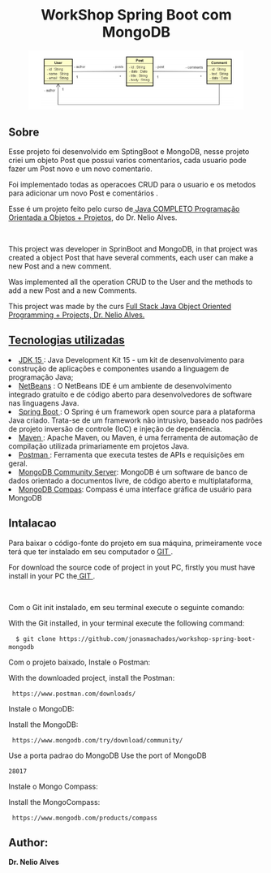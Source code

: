 
<h1 align="center"> WorkShop Spring Boot com MongoDB </h1>

<figure>
	<img src="img/UML.png" title="Modelo de domínio">
</figure>

<h2> Sobre </h2>
<p>Esse projeto foi desenvolvido em SptingBoot e MongoDB, nesse projeto criei um objeto Post que possui varios comentarios, cada usuario pode fazer um Post novo  e um novo comentario.</p>
<p>Foi implementado todas as operacoes CRUD para o usuario e os metodos para adicionar um novo Post e comentários .</p>
<p>Esse é um projeto feito pelo curso de<a href="https://www.udemy.com/course/java-curso-completo/"> Java COMPLETO Programação Orientada a Objetos + Projetos</a>,
do Dr. Nelio Alves.</p>
<br>
<p>This project was developer in SprinBoot and MongoDB, in that project was created a object Post that have several comments, each user can make a new Post and a new comment. </p>
<p>Was implemented all the operation CRUD to the User and the methods to add a new Post and a new Comments.
<p>This project was made by the curs <a href="https://www.udemy.com/course/java-curso-completo/">Full Stack Java Object Oriented Programming + Projects, Dr. Nelio Alves.</p>

<h2> Tecnologias utilizadas </h2>
<u1>
    <li><a href="https://www.oracle.com/java/technologies/javase/jdk15-archive-downloads.html"> JDK 15 </a> : Java Development Kit 15 - um kit de desenvolvimento para 
    	construção de aplicações e componentes usando a linguagem de programação Java;</li>
    <li><a href="https://netbeans.apache.org/download/index.html"> NetBeans</a> : O NetBeans IDE é um ambiente de desenvolvimento integrado gratuito e de código aberto 
    	para desenvolvedores de software nas linguagens Java.</li>
    <li><a href="https://spring.io/"> Spring Boot </a> : O Spring é um framework open source para a plataforma Java criado. Trata-se de um framework não intrusivo,
    	baseado nos padrões de projeto inversão de controle (IoC) e injeção de dependência.</li>
    <li><a href="https://maven.apache.org/"> Maven </a> : Apache Maven, ou Maven, é uma ferramenta de automação de compilação utilizada primariamente em projetos Java.</li>
    <li><a href="https://www.postman.com/downloads/"> Postman </a> :  Ferramenta que executa testes de APIs e requisições em geral.</li>
    <li><a href="https://www.mongodb.com/try/download/community"> MongoDB Community Server</a>: MongoDB é um software de banco de dados orientado a documentos livre, de código 	aberto e multiplataforma, </li>
    <li><a href="https://docs.mongodb.com/manual/tutorial/install-mongodb-on-windows/"> MongoDB Compas</a>: Compass é uma interface gráfica de usuário para MongoDB</li>
  </u1> 

 <h2> Intalacao </h2>
  <p>Para baixar o código-fonte do projeto em sua máquina, primeiramente voce terá que ter instalado em seu computador o <a href="https://git-scm.com/"> GIT </a>.</p>
  <p>For download the source code of project in yout PC, firstly you must have install in your PC the<a href="https://git-scm.com/"> GIT </a>.</p>
  <br>
  <p>Com o Git init instalado, em seu terminal execute o seguinte comando:</p>
  <p>With the Git installed, in your terminal execute the following command:</p>
  
  ```
  	$ git clone https://github.com/jonasmachados/workshop-spring-boot-mongodb
  ```
  <p>Com o projeto baixado, Instale o Postman:</p>
  <p>With the downloaded project, install the Postman:</p>
  
   ```
	https://www.postman.com/downloads/
   ```
   
   <p>Instale o MongoDB: </p>
   <p>Install the MongoDB:</p>
   
   ```
	https://www.mongodb.com/try/download/community/
   ```
   
   Use a porta padrao do MongoDB
   Use the port of MongoDB
   ```
   28017
   ```
   
   <p>Instale o Mongo Compass: </p>
   <p>Install the MongoCompass:</p>
   
   ```
	https://www.mongodb.com/products/compass
   ```
   
  
<h2> Author: </h2>
      <b>Dr. Nelio Alves</b>

